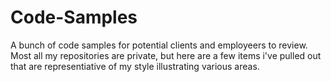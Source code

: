 Code-Samples
============

A bunch of code samples for potential clients and employeers to review. Most all my repositories are private, but here are a few items i've pulled out that are representiative of my style illustrating various areas.


